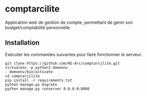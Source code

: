 # comptarcilite
Application web de gestion de compte, permettant de gérer son budget/comptabilité personnelle

## Installation

Exécuter les commandes suivantes pour faire fonctionner le serveur.

```shell
git clone https://github.com/HE-Arc/comptarcilite.git
virtualenv -p python3 demoenv
. demoenv/bin/activate
cd comptarcilite
pip install -r requirements.txt
python manage.py migrate
python manage.py runserver 0.0.0.0:8080
```
